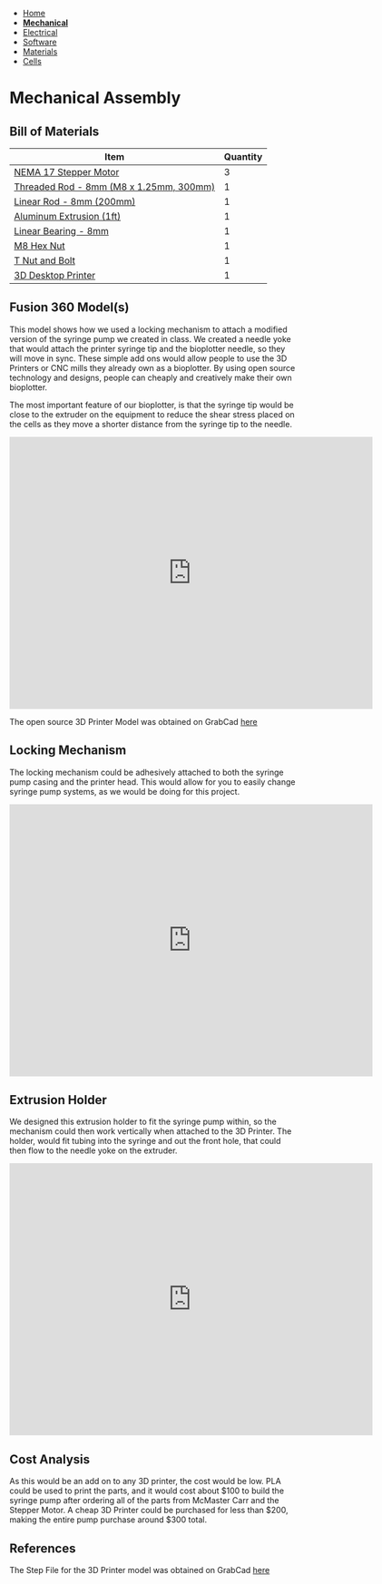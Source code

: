 - [Home](/3-DPrintingCornealOrganoids/index)
- **[Mechanical](/3-DPrintingCornealOrganoids/mechanical)**
- [Electrical](/3-DPrintingCornealOrganoids/electrical)
- [Software](/3-DPrintingCornealOrganoids/software)
- [Materials](/3-DPrintingCornealOrganoids/materials)
- [Cells](/3-DPrintingCornealOrganoids/cells)


# Mechanical Assembly
## Bill of Materials

Item         | Quantity
------------ | -------------
[NEMA 17 Stepper Motor](https://www.mcmaster.com/6627T66/) | 3
[Threaded Rod - 8mm (M8 x 1.25mm, 300mm)](https://www.mcmaster.com/1078N32) | 1
[Linear Rod - 8mm (200mm)](https://www.mcmaster.com/6112K44/) | 1
[Aluminum Extrusion (1ft)](https://www.mcmaster.com/47065T107-47065T418/) | 1
[Linear Bearing - 8mm](https://www.mcmaster.com/61205K75/) | 1
[M8 Hex Nut](https://www.mcmaster.com/90592A022/) | 1
[T Nut and Bolt](https://www.mcmaster.com/47065T139/) | 1
[3D Desktop Printer](https://www.amazon.com/s?k=3d+printer) | 1


## Fusion 360 Model(s)

This model shows how we used a locking mechanism to attach a modified version of the syringe pump we created in class. We created a needle yoke that would attach the printer syringe tip and the bioplotter needle, so they will move in sync. These simple add ons would allow people to use the 3D Printers or CNC mills they already own as a bioplotter. By using open source technology and designs, people can cheaply and creatively make their own bioplotter. 

The most important feature of our bioplotter, is that the syringe tip would be close to the extruder on the equipment to reduce the shear stress placed on the cells as they move a shorter distance from the syringe tip to the needle.


<iframe src="https://vanderbilt422.autodesk360.com/shares/public/SH56a43QTfd62c1cd968c1158255f6743d91?mode=embed" width="640" height="480" allowfullscreen="true" webkitallowfullscreen="true" mozallowfullscreen="true"  frameborder="0"></iframe>

The open source 3D Printer Model was obtained on GrabCad [here](https://grabcad.com/library/3d-printer-396)

## Locking Mechanism

The locking mechanism could be adhesively attached to both the syringe pump casing and the printer head. This would allow for you to easily change syringe pump systems, as we would be doing for this project.

<iframe src="https://vanderbilt422.autodesk360.com/shares/public/SH56a43QTfd62c1cd968bcf9f4e74fc85d3e?mode=embed" width="640" height="480" allowfullscreen="true" webkitallowfullscreen="true" mozallowfullscreen="true"  frameborder="0"></iframe>

## Extrusion Holder

We designed this extrusion holder to fit the syringe pump within, so the mechanism could then work vertically when attached to the 3D Printer. The holder, would fit tubing into the syringe and out the front hole, that could then flow to the needle yoke on the extruder. 

<iframe src="https://vanderbilt422.autodesk360.com/shares/public/SH56a43QTfd62c1cd9681d317e25834465e0?mode=embed" width="640" height="480" allowfullscreen="true" webkitallowfullscreen="true" mozallowfullscreen="true"  frameborder="0"></iframe>

## Cost Analysis

As this would be an add on to any 3D printer, the cost would be low. PLA could be used to print the parts, and it would cost about $100 to build the syringe pump after ordering all of the parts from McMaster Carr and the Stepper Motor. A cheap 3D Printer could be purchased for less than $200, making the entire pump purchase around $300 total. 

## References

The Step File for the 3D Printer model was obtained on GrabCad [here](https://grabcad.com/library/3d-printer-396)







